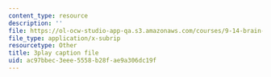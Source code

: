 ```yaml
---
content_type: resource
description: ''
file: https://ol-ocw-studio-app-qa.s3.amazonaws.com/courses/9-14-brain-structure-and-its-origins-spring-2014/ac97bbec3eee5558b28fae9a306dc19f_555136.srt
file_type: application/x-subrip
resourcetype: Other
title: 3play caption file
uid: ac97bbec-3eee-5558-b28f-ae9a306dc19f
---
```


